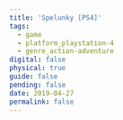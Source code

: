 ```yaml
---
title: 'Spelunky [PS4]'
tags:
  - game
  - platform_playstation-4
  - genre_action-adventure
digital: false
physical: true
guide: false
pending: false
date: 2019-04-27
permalink: false
---
```

